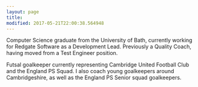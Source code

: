 ```yaml
---
layout: page
title: 
modified: 2017-05-21T22:00:38.564948
---
```


Computer Science graduate from the University of Bath, currently working for Redgate Software as a Development Lead. Previously a Quality Coach, having moved from a Test Engineer position.

Futsal goalkeeper currently representing Cambridge United Football Club and the England PS Squad. I also coach young goalkeepers around Cambridgeshire, as well as the England PS Senior squad goalkeepers.

